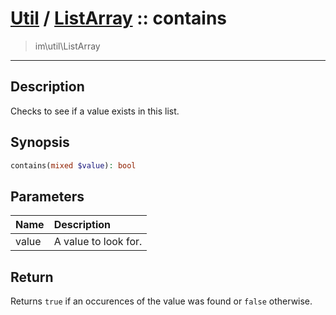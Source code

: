# [Util](Util.md) / [ListArray](Util-ListArray.md) :: contains
 > im\util\ListArray
____

## Description
Checks to see if a value exists in this list.

## Synopsis
```php
contains(mixed $value): bool
```

## Parameters
| Name | Description |
| :--- | :---------- |
| value | A value to look for. |

## Return
Returns `true` if an occurences of the value
was found or `false` otherwise.
